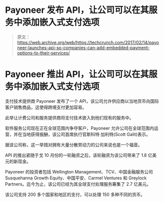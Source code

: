 # Payoneer 发布 API，让公司可以在其服务中添加嵌入式支付选项

> 原文：<https://web.archive.org/web/https://techcrunch.com/2017/02/14/payoneer-launches-api-so-companies-can-add-embedded-payment-options-to-their-services/>

# Payoneer 推出 API，让公司可以在其服务中添加嵌入式支付选项

支付技术提供商 Payoneer 发布了一个 API，该公司允许供应商以当地货币向国际客户销售商品，这使得跨境支付更加容易。

此举让计费公司和服务提供商将支付技术嵌入到他们现有的服务中。

软件服务公司现在正在全球范围内争夺客户，Payoneer 允许公司在全球范围内运营，并在当地获得报酬，该公司首席执行官斯科特·加利特(Scott Galit)表示。

据该公司称，这一举措对拥有大量分散劳动力的公司来说也是一个福音。

API 的推出紧随于戈 10 月份的一轮融资之后，该轮融资为该公司带来了 1.8 亿美元的新现金。

Payoneer 的投资者包括 Wellington Management、TCV、中国金融服务公司 Susquehanna Growth Equity、中国平安、Carmel Ventures 和 Greylock Partners。迄今为止，该公司已经为其全球支付处理服务筹集了 2.7 亿美元。

该公司支持 200 多个国家和地区的支付，可以处理 150 多种不同的货币。